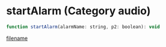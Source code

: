 # startAlarm (Category audio)

```js
function startAlarm(alarmName: string, p2: boolean): void
```

[filename](startAlarm_m.md ':include')